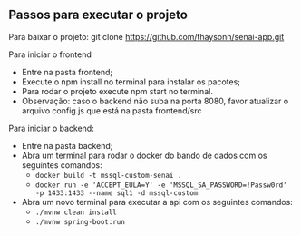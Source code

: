 
## Passos para executar o projeto

Para baixar o projeto:
git clone https://github.com/thaysonn/senai-app.git

Para iniciar o frontend
 - Entre na pasta frontend;
 - Execute o npm install no terminal para instalar os pacotes;
 - Para rodar o projeto execute npm start no terminal.
 - Observação: caso o backend não suba na porta 8080, favor atualizar o arquivo config.js que está na pasta frontend/src

Para iniciar o backend:
- Entre na pasta backend;
- Abra um terminal para rodar o docker do bando de dados com os seguintes comandos:
   - `docker build -t mssql-custom-senai .`
   - `docker run -e 'ACCEPT_EULA=Y' -e 'MSSQL_SA_PASSWORD=!Passw0rd' -p 1433:1433 --name sql1 -d mssql-custom`
- Abra um novo terminal para executar a api com os seguintes comandos:
   - `./mvnw clean install`
   - `./mvnw spring-boot:run` 
  
